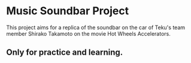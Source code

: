 # Music Soundbar Project

This project aims for a replica of the soundbar on the car of Teku's team member Shirako Takamoto on the movie Hot Wheels Accelerators.

## Only for practice and learning.
